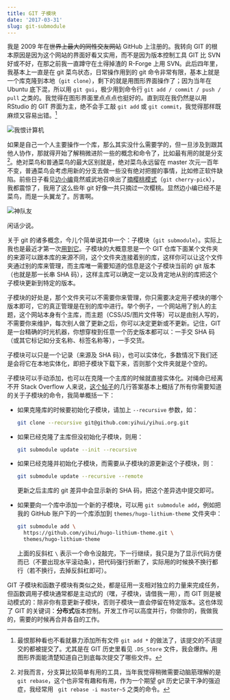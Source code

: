 ```yaml
---
title: GIT 子模块
date: '2017-03-31'
slug: git-submodule
---
```


我是 2009 年在~~世界上最大的同性交友网站~~ GitHub 上注册的。我转向 GIT 的根本原因是因为这个网站的界面好看又实用，而不是因为版本控制工具 GIT 比 SVN 好或不好，在那之前我一直蹲守在土得掉渣的 R-Forge 上用 SVN。此后四年里，我基本上一直是在 git 菜鸟状态，日常操作用到的 git 命令非常有限，基本上就是一个库克隆到本地（`git clone`），剩下的就是用图形界面操作了；因为当年在 Ubuntu 底下混，所以用 `git gui`，极少用到命令行 `git add / commit / push / pull` 之类的。我觉得在图形界面里点点点也挺好的。直到现在我仍然是以用 RStudio 的 GIT 界面为主，绝不会手工敲 `git add` 或 `git commit`，我觉得那样既麻烦又容易出错。[^1]

![我恨计算机](https://slides.yihui.org/gif/dump-computer.gif)

如果是自己一个人主要操作一个库，那么其实没什么需要学的，但一旦涉及到跟其他人协作，那就得开始了解稍微进阶一些的概念和命令了，比如最有用的就是分支[^2]。绝对菜鸟和普通菜鸟的最大区别就是，绝对菜鸟永远留在 master 次元一百年不变，普通菜鸟会考虑用新的分支去做一些没有绝对把握的事情，比如修正软件缺陷。前些日子看见[边小编](http://statsjoke.me)竟然威武地召唤出了[摘樱桃模式](https://github.com/cosname/cosx.org/pull/142)（`git cherry-pick`），我都震惊了，我用了这么些年 git 好像一共只摘过一次樱桃。显然边小编已经不是菜鸟，而是一头翼龙了。厉害啊。

![神队友](https://slides.yihui.org/gif/duiyou-4.gif)

闲话少说。

关于 git 的诸多概念，今儿个简单说其中一个：子模块（`git submodule`）。实际上我也是最近才第一次[用到它](https://github.com/yihui/yihui.org/tree/master/themes)。子模块的大概意思是一个 GIT 仓库下面某个文件夹的来源可以跟本库的来源不同，这个文件夹连接着别的库，这样你可以让这个文件夹通过别的库来管理，而主库唯一需要知道的信息是这个子模块当前的 git 版本（也就是那一长串 SHA 码），这样主库可以确定一定以及肯定地从别的库把这个子模块更新到特定的版本。

子模块的好处是，那个文件夹可以不需要你来管理，你只需要决定用子模块的哪个版本即可，它的真正管理是在别的库中进行。举个例子，一个网站用了别人的主题，这个网站本身有个主库，而主题（CSS/JS/图片文件等）可以是由别人写的，不需要你来维护，每次别人做了更新之后，你可以决定更新或不更新。记住，GIT 是一台精确的时光机器，你想穿梭到任意一个历史版本都可以：一手交 SHA 码（或其它标记如分支名称、标签名称等），一手交货。

子模块可以只是一个记录（来源及 SHA 码），也可以实体化，多数情况下我们还是会将它在本地实体化，即把子模块下载下来，否则那个文件夹就是个空的。

子模块可以手动添加，也可以在克隆一个主库的时候就直接实体化。对绳命已经离不开 Stack Overflow 人来说，[这个帖子](http://stackoverflow.com/a/4438292/559676)的几行答案基本上概括了所有你需要知道的关于子模块的命令，我简单概括一下：

- 如果克隆库的时候要初始化子模块，请加上 `--recursive` 参数，如：

    ```bash
    git clone --recursive git@github.com:yihui/yihui.org.git
    ```

- 如果已经克隆了主库但没初始化子模块，则用：

    ```bash
    git submodule update --init --recursive
    ```

- 如果已经克隆并初始化子模块，而需要从子模块的源更新这个子模块，则：

    ```bash
    git submodule update --recursive --remote
    ```
    
    更新之后主库的 git 差异中会显示新的 SHA 码，把这个差异选中提交即可。

- 如果要向一个库中添加一个新的子模块，可以用 `git submodule add`，例如把我的 GitHub 账户下的一个库添加到 `themes/hugo-lithium-theme` 文件夹中：

    ```bash
    git submodule add \
      https://github.com/yihui/hugo-lithium-theme.git \
      themes/hugo-lithium-theme
    ```
    
    上面的反斜杠 `\` 表示一个命令没敲完，下一行继续，我只是为了显示代码方便而已（不要出现水平滚动条），把代码强行折断了，实际用的时候换不换行都行（若不换行，去掉反斜杠即可）。

GIT 子模块和函数子模块有类似之处，都是征用一支相对独立的力量来完成任务，但函数调用子模块通常都是主动式的（嘿，子模块，请借我一用），而 GIT 则是被动模式的：除非你有意更新子模块，否则子模块一直会停留在特定版本。这也体现了 GIT 的关键词：**分布式**版本控制。开发工作可以高度并行，你做你的，我做我的，需要的时候再合并各自的工作。

[^1]: 最恨那种看也不看就暴力添加所有文件 `git add *` 的做法了，该提交的不该提交的都被提交了。尤其是在 GIT 历史里看见 `.DS_Store` 文件，我会爆炸。用图形界面能清楚知道自己到底每次提交了哪些文件。

[^2]: 对我而言，分支算比较简单有用的工具，当年我觉得稍微需要动脑筋理解的是 `git rebase`，这个也非常有趣和有用，作为一个期望 git 历史记录干净的强迫症，我经常用 ` git rebase -i master~5` 之类的命令。

